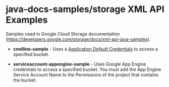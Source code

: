 java-docs-samples/storage XML API Examples
===================================

Samples used in Google Cloud Storage documentation (https://developers.google.com/storage/docs/xml-api-java-samples).

- **cmdline-sample** - Uses a [Application Default Credentials](https://developers.google.com/identity/protocols/application-default-credentials) to access a specified bucket.

- **serviceaccount-appengine-sample** - Uses Google App Engine credentials to access a specified bucket. You must add the App Engine Service Account Name to the Permissions of the project that contains the bucket.
